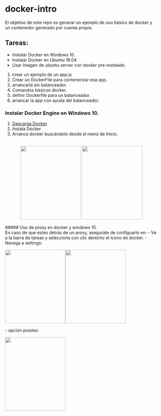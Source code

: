 # docker-intro
El objetivo de este repo es generar un ejemplo de uso básico de docker y un contenedor generado por cuenta propia. 
## Tareas: 
* Instalar Docker en Windows 10. 
* Instalar Docker en Ubuntu 18.04
* Usar Imagen de ubuntu server con docker pre-instalado. 
1. crear un ejemplo de un app.js 
2. Crear un DockerFile para contenerizar esa app.
3. arrancarla sin balanceador. 
4. Comandos básicos docker. 
5. definir Dockerfile para un balanceador. 
6. arrancar la app con ayuda del balanceador.
### Instalar Docker Engine en Windows 10.
1. [Descarga Docker](https://download.docker.com/win/stable/Docker%20for%20Windows%20Installer.exe)
2. Instala Docker
3. Arranca docker buscándolo desde el menú de Inicio.
<center><p><br><img src="https://docs.docker.com/docker-for-windows/images/docker-app-search.png" width="199px" height="242px" float="left">
<img src="https://docs.docker.com/docker-for-windows/images/docker-app-welcome.png" width="199px" height="242px" float="right"></p></center>
##### Uso de proxy en docker y windows 10. 
<br>En caso de que estes detrás de un proxy, asegurate de configuarlo en: 
- Ve a la barra de tareas y selecciona con clic derecho el ícono de docker. 
- Navega a settings: 
<br><p><img src="https://docs.docker.com/docker-for-windows/images/whale-icon-systray-hidden.png" width="199px" height="242px" float="left"><img src="https://docs.docker.com/docker-for-windows/images/docker-menu-settings.png" width="199px" height="242px" float="right"></p>
- opción proxies: 
<br><p><img src="https://docs.docker.com/docker-for-windows/images/settings-proxies.png" width="199px" height="242px" float="left"></p>
